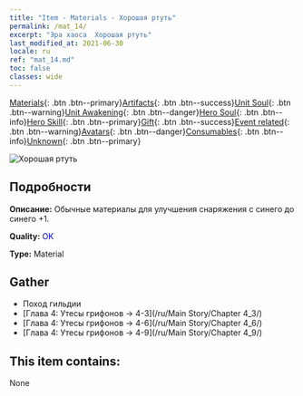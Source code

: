 ```yaml
---
title: "Item - Materials - Хорошая ртуть"
permalink: /mat_14/
excerpt: "Эра хаоса  Хорошая ртуть"
last_modified_at: 2021-06-30
locale: ru
ref: "mat_14.md"
toc: false
classes: wide
---
```

 [Materials](/ItemsRU/){: .btn .btn--primary}[Artifacts](/ItemsRU/Artifacts/){: .btn .btn--success}[Unit Soul](/ItemsRU/UnitSoul/){: .btn .btn--warning}[Unit Awakening](/ItemsRU/UnitAwakening/){: .btn .btn--danger}[Hero Soul](/ItemsRU/HeroSoul/){: .btn .btn--info}[Hero Skill](/ItemsRU/HeroSkill/){: .btn .btn--primary}[Gift](/ItemsRU/Gift/){: .btn .btn--success}[Event related](/ItemsRU/Events/){: .btn .btn--warning}[Avatars](/ItemsRU/Avatars/){: .btn .btn--danger}[Consumables](/ItemsRU/Consumables/){: .btn .btn--info}[Unknown](/ItemsRU/Unknown/){: .btn .btn--primary}

 ![Хорошая ртуть](/images/t/i_cailiao_shuiyin1.png)

## Подробности
 **Описание:** Обычные материалы для улучшения снаряжения c синего до синего +1.

 **Quality:** <span style="color: #0000CD">OK</span>

 **Type:** Material

## Gather

*    Поход гильдии 
*    [Глава 4: Утесы грифонов -> 4-3](/ru/Main Story/Chapter 4_3/) 
*    [Глава 4: Утесы грифонов -> 4-6](/ru/Main Story/Chapter 4_6/) 
*    [Глава 4: Утесы грифонов -> 4-9](/ru/Main Story/Chapter 4_9/) 

## This item contains:

  None

